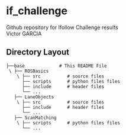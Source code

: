 # if_challenge

Github repository for Ifollow Challenge results \
Victor GARCIA

## Directory Layout

    ├──base             # This README File
     \ ├── ROSBasics       
        \ ├── src          # source files
          ├── scripts      # python files files
          ├── include      # header files
          └── ...    
       ├── LaneObjects
        \ ├── src          # source files
          ├── include      # header files
          └── ... 
       ├── ScanMatching  
        \ ├── scripts      # python files files
          └── ...
